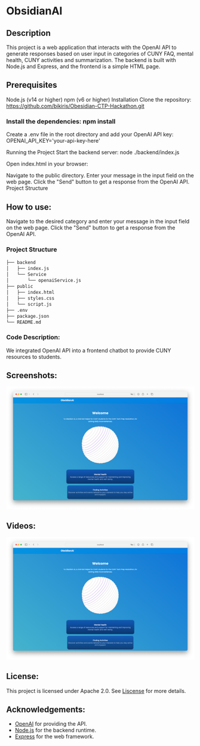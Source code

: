 # ObsidianAI

## Description

This project is a web application that interacts with the OpenAI API to generate responses based on user input in categories of CUNY FAQ, mental health, CUNY activities and summarization. The backend is built with Node.js and Express, and the frontend is a simple HTML page.

## Prerequisites
Node.js (v14 or higher)
npm (v6 or higher)
Installation
Clone the repository:
https://github.com/bikiris/Obesidian-CTP-Hackathon.git

### Install the dependencies: npm install

Create a .env file in the root directory and add your OpenAI API key: OPENAI_API_KEY='your-api-key-here'

Running the Project
Start the backend server: node ./backend/index.js

Open index.html in your browser:

Navigate to the public directory.
Enter your message in the input field on the web page.
Click the "Send" button to get a response from the OpenAI API.
Project Structure

## How to use:

Navigate to the desired category and enter your message in the input field on the web page. Click the "Send" button to get a response from the OpenAI API.

### Project Structure
```
├── backend  
│   ├── index.js  
│   └── Service  
│       └── openaiService.js  
├── public  
│   ├── index.html  
│   ├── styles.css  
│   └── script.js  
├── .env  
├── package.json  
└── README.md 
```
### Code Description:

We integrated OpenAI API into a frontend chatbot to provide CUNY resources to students.

## Screenshots:

![Image](.github/img.png)

## Videos:

[![Watch the video](https://github.com/bikiris/Obsidian-CTP-Hackathon/raw/main/.github/img.png)](https://github.com/bikiris/Obsidian-CTP-Hackathon/raw/main/.github/480p.mov)


## License:
This project is licensed under Apache 2.0. See [Liscense](/LICENSE) for more details.

## Acknowledgements:

- [OpenAI](https://openai.com/) for providing the API.
- [Node.js](https://nodejs.org/en) for the backend runtime.
- [Express](https://expressjs.com/) for the web framework.


